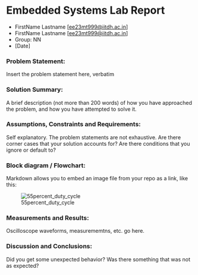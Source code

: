 # Embedded Systems Lab Report

<!-- Insert your details here -->
* FirstName Lastname [ee23mt999@iitdh.ac.in] 
* FirstName Lastname [ee23mt999@iitdh.ac.in]
* Group: NN <br>
* [Date]

### Problem Statement:

Insert the problem statement here, verbatim

### Solution Summary:

A brief description (not more than 200 words) of how you have approached the problem, and how you have attempted to solve it.

### Assumptions, Constraints and Requirements:

Self explanatory. The problem statements are not exhaustive. Are there corner cases that your solution accounts for? Are there conditions that you ignore or default to?

### Block diagram / Flowchart:

Markdown allows you to embed an image file from your repo as a link, like this:

<figure>
  <img
  src="Duty_55.jpeg"
  alt="55percent_duty_cycle"><!--text if image isnt displayed-->
  <figcaption>55percent_duty_cycle</figcaption><!--image caption-->
</figure>

### Measurements and Results:

Oscilloscope waveforms, measurememtns, etc. go here.

### Discussion and Conclusions:

Did you get some unexpected behavior? Was there something that was not as expected? 
